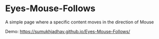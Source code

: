 # Eyes-Mouse-Follows
A simple page where a specific content moves in the direction of Mouse

Demo: https://sumukhjadhav.github.io/Eyes-Mouse-Follows/
